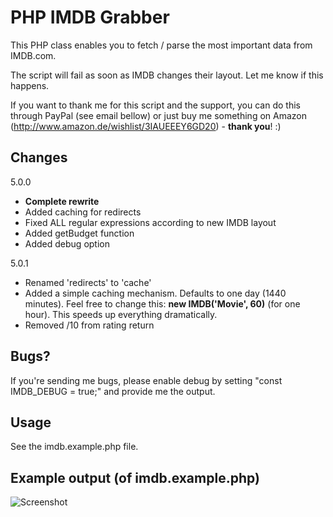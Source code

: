# PHP IMDB Grabber

This PHP class enables you to fetch / parse the most important data from IMDB.com.

The script will fail as soon as IMDB changes their layout. Let me know if this happens.

If you want to thank me for this script and the support, you can do this through PayPal (see email bellow) or just buy me something on Amazon (http://www.amazon.de/wishlist/3IAUEEEY6GD20) - **thank you**! :)

## Changes

5.0.0

- **Complete rewrite**
- Added caching for redirects
- Fixed ALL regular expressions according to new IMDB layout
- Added getBudget function
- Added debug option

5.0.1

- Renamed 'redirects' to 'cache'
- Added a simple caching mechanism. Defaults to one day (1440 minutes). Feel free to change this: **new IMDB('Movie', 60)** (for one hour). This speeds up everything dramatically.
- Removed /10 from rating return

## Bugs?
If you're sending me bugs, please enable debug by setting "const IMDB_DEBUG = true;" and provide me the output.

## Usage

See the imdb.example.php file.

## Example output (of imdb.example.php)

![Screenshot](http://img148.imageshack.us/img148/5420/imdbd.png "Example output")
